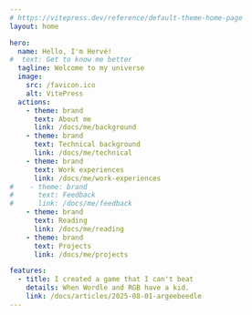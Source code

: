 ```yaml
---
# https://vitepress.dev/reference/default-theme-home-page
layout: home

hero:
  name: Hello, I'm Hervé!
#  text: Get to know me better
  tagline: Welcome to my universe
  image:
    src: /favicon.ico
    alt: VitePress
  actions:
    - theme: brand
      text: About me
      link: /docs/me/background
    - theme: brand
      text: Technical background
      link: /docs/me/technical
    - theme: brand
      text: Work experiences
      link: /docs/me/work-experiences
#    - theme: brand
#      text: Feedback
#      link: /docs/me/feedback
    - theme: brand
      text: Reading
      link: /docs/me/reading
    - theme: brand
      text: Projects
      link: /docs/me/projects

features:
  - title: I created a game that I can't beat
    details: When Wordle and RGB have a kid.
    link: /docs/articles/2025-08-01-argeebeedle
---
```

